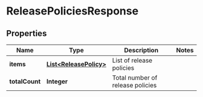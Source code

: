 

# ReleasePoliciesResponse


## Properties

| Name | Type | Description | Notes |
|------------ | ------------- | ------------- | -------------|
|**items** | [**List&lt;ReleasePolicy&gt;**](ReleasePolicy.md) | List of release policies |  |
|**totalCount** | **Integer** | Total number of release policies |  |



